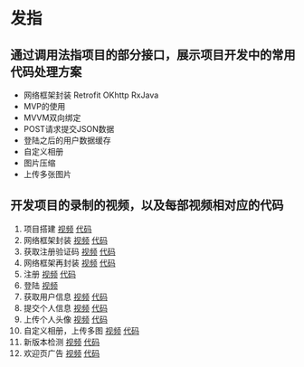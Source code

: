 # 发指

## 通过调用法指项目的部分接口，展示项目开发中的常用代码处理方案

 * 网络框架封装  Retrofit OKhttp RxJava
 * MVP的使用
 * MVVM双向绑定
 * POST请求提交JSON数据
 * 登陆之后的用户数据缓存
 * 自定义相册
 * 图片压缩
 * 上传多张图片

## 开发项目的录制的视频，以及每部视频相对应的代码
  1. 项目搭建
   [视频](https://pan.baidu.com/s/1nvfSucp)
   [代码](https://pan.baidu.com/s/1slyHcSX)
  2. 网络框架封装
   [视频](https://pan.baidu.com/s/1hsBQEY4)
   [代码](https://pan.baidu.com/s/1jI6wTIu)
  3. 获取注册验证码
   [视频](https://pan.baidu.com/s/1hrQ39sC)
   [代码](https://pan.baidu.com/s/1hsduHQc)
  4. 网络框架再封装
   [视频](https://pan.baidu.com/s/1pLRRzon)
   [代码](https://pan.baidu.com/s/1dFEE9W1)
  5. 注册
   [视频](https://pan.baidu.com/s/1hsObQC0)
   [代码](https://pan.baidu.com/s/1gfgeB8B)
  6. 登陆
   [视频](https://pan.baidu.com/s/1ge9A7J1)
  7. 获取用户信息
   [视频](https://pan.baidu.com/s/1hrZWVOg)
   [代码](https://pan.baidu.com/s/1creg70)
  8. 提交个人信息
     [视频](https://pan.baidu.com/s/1slpnEJN)
     [代码](https://pan.baidu.com/s/1eRS901W)
  9. 上传个人头像
     [视频](https://pan.baidu.com/s/1mi6sNaw)
     [代码](https://pan.baidu.com/s/1cEKFOM)
  10. 自定义相册，上传多图
     [视频](https://pan.baidu.com/s/1ceSTpO)
     [代码](https://pan.baidu.com/s/1skP5nel)
  11. 新版本检测
     [视频](https://pan.baidu.com/s/1c225xew)
     [代码](https://pan.baidu.com/s/1eSbwSqm)
  12. 欢迎页广告
     [视频](https://pan.baidu.com/s/1cIi30a)
     [代码]()